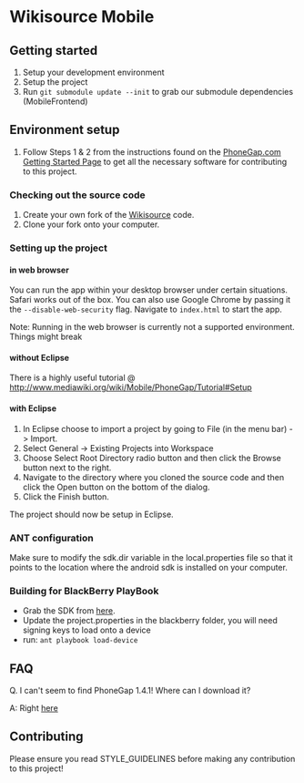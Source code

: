 # Wikisource Mobile

## Getting started

1. Setup your development environment
2. Setup the project
3. Run `git submodule update --init` to grab our submodule dependencies (MobileFrontend)

## Environment setup

1. Follow Steps 1 & 2 from the instructions found on the <a href="http://www.phonegap.com/start" target="_blank">PhoneGap.com Getting Started Page</a> to get all the necessary software for contributing to this project.

### Checking out the source code

1. Create your own fork of the <a href="https://github.com/wikimedia/WikisourceMobile" target="_blank">Wikisource</a> code.
2. Clone your fork onto your computer.
                            
### Setting up the project

#### in web browser
You can run the app within your desktop browser under certain situations. Safari works out of the box. You can also use Google Chrome by passing it the `--disable-web-security` flag. Navigate to `index.html` to start the app. 

Note: Running in the web browser is currently not a supported environment. Things might break

#### without Eclipse

There is a highly useful tutorial @
http://www.mediawiki.org/wiki/Mobile/PhoneGap/Tutorial#Setup

#### with Eclipse

1. In Eclipse choose to import a project by going to File (in the menu bar) -> Import.
2. Select General -> Existing Projects into Workspace	
3. Choose Select Root Directory radio button and then click the Browse button next to the right. 
4. Navigate to the directory where you cloned the source code and then click the Open button on the bottom of the dialog.
5. Click the Finish button.

The project should now be setup in Eclipse.

### ANT configuration

Make sure to modify the sdk.dir variable in the local.properties file so that it points to the location where the android sdk is installed on your computer.

### Building for BlackBerry PlayBook

- Grab the SDK from <a href="https://bdsc.webapps.blackberry.com/html5/download/sdk">here</a>.
- Update the project.properties in the blackberry folder, you will need signing keys to load onto a device
- run: `ant playbook load-device`

## FAQ
                    
Q. I can't seem to find PhoneGap 1.4.1! Where can I download it?

A: Right [here][phonegap-1-4-1-download]

## Contributing
Please ensure you read STYLE_GUIDELINES before making any contribution to this project!

[phonegap-1-4-1-download]: https://nodeload.github.com/phonegap/phonegap/zipball/1.4.1
